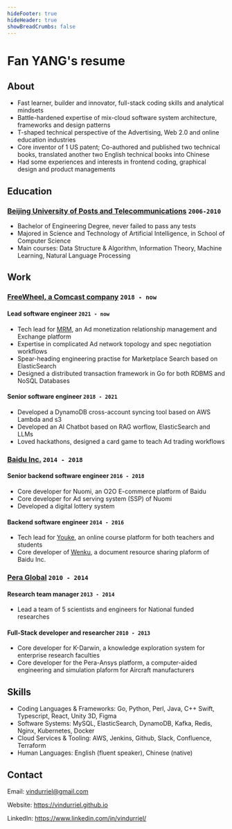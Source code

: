 ```yaml
---
hideFooter: true
hideHeader: true
showBreadCrumbs: false
---
```


# Fan YANG's resume

## About

- Fast learner, builder and innovator, full-stack coding skills and analytical mindsets
- Battle-hardened expertise of mix-cloud software system architecture, frameworks and design patterns
- T-shaped technical perspective of the Advertising, Web 2.0 and online education industries
- Core inventor of 1 US patent; Co-authored and published two technical books, translated another two English technical books into Chinese
- Had some experiences and interests in frontend coding, graphical design and product managements

## Education

### [Beijing University of Posts and Telecommunications](https://www.bupt.edu.cn) `2006-2010`

- Bachelor of Engineering Degree, never failed to pass any tests
- Majored in Science and Technology of Artificial Intelligence, in School of Computer Science
- Main courses: Data Structure & Algorithm, Information Theory, Machine Learning, Natural Language Processing

## Work 

### [FreeWheel, a Comcast company](https://freewheel.com) `2018 - now`

#### Lead software engineer `2021 - now`

- Tech lead for [MRM](https://mrm.freewheel.tv/), an Ad monetization relationship management and Exchange platform
- Expertise in complicated Ad network topology and spec negotiation workflows
- Spear-heading engineering practise for Marketplace Search based on ElasticSearch
- Designed a distributed transaction framework in Go for both RDBMS and NoSQL Databases

#### Senior software engineer `2018 - 2021`

- Developed a DynamoDB cross-account syncing tool based on AWS Lambda and s3
- Developed an AI Chatbot based on RAG worflow, ElasticSearch and LLMs
- Loved hackathons, designed a card game to teach Ad trading workflows

### [Baidu Inc.](https://www.baidu.com) `2014 - 2018`

#### Senior backend software engineer `2016 - 2018`

- Core developer for Nuomi, an O2O E-commerce platform of Baidu
- Core developer for Ad serving system (SSP) of Nuomi
- Developed a digital lottery system

#### Backend software engineer `2014 - 2016`

- Tech lead for [Youke](https://youke.baidu.com), an online course platform for both teachers and students
- Core developer of [Wenku](https://wenku.baidu.com), a document resource sharing plaform of Baidu Inc.

### [Pera Global](https://www.peraglobal.com/) `2010 - 2014`

#### Research team manager `2013 - 2014`

- Lead a team of 5 scientists and engineers for National funded researches

#### Full-Stack developer and researcher `2010 - 2013`
- Core developer for K-Darwin, a knowledge exploration system for enterprise research faculties
- Core developer for the Pera-Ansys platform, a computer-aided engineering and simulation plaform for Aircraft manufacturers

## Skills

- Coding Languages & Frameworks: Go, Python, Perl, Java, C++ Swift, Typescript, React, Unity 3D, Figma
- Software Systems: MySQL, ElasticSearch, DynamoDB, Kafka, Redis, Nginx, Kubernetes, Docker
- Cloud Services & Tooling: AWS, Jenkins, Github, Slack, Confluence, Terraform
- Human Languages: English (fluent speaker), Chinese (native)

## Contact

Email: vindurriel@gmail.com

Website: https://vindurriel.github.io

LinkedIn: https://www.linkedin.com/in/vindurriel/
